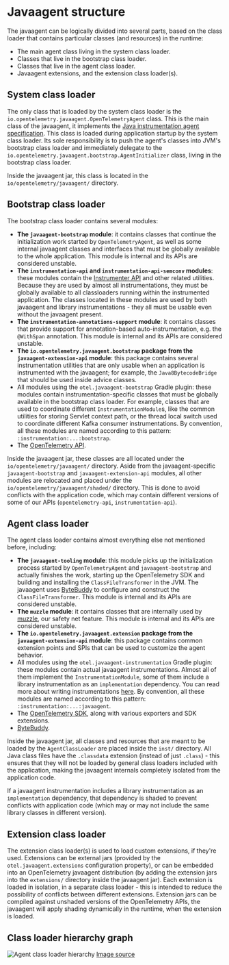 # Javaagent structure

The javaagent can be logically divided into several parts, based on the class loader that contains
particular classes (and resources) in the runtime:

- The main agent class living in the system class loader.
- Classes that live in the bootstrap class loader.
- Classes that live in the agent class loader.
- Javaagent extensions, and the extension class loader(s).

## System class loader

The only class that is loaded by the system class loader is the
`io.opentelemetry.javaagent.OpenTelemetryAgent` class. This is the main class of the javaagent, it
implements the
[Java instrumentation agent specification](https://docs.oracle.com/javase/8/docs/api/java/lang/instrument/package-summary.html).
This class is loaded during application startup by the system class loader. Its sole
responsibility is to push the agent's classes into JVM's bootstrap class loader and immediately
delegate to the `io.opentelemetry.javaagent.bootstrap.AgentInitializer` class, living in the
bootstrap class loader.

Inside the javaagent jar, this class is located in the `io/opentelemetry/javaagent/` directory.

## Bootstrap class loader

The bootstrap class loader contains several modules:

- **The `javaagent-bootstrap` module**:
  it contains classes that continue the initialization work started by `OpenTelemetryAgent`, as well
  as some internal javaagent classes and interfaces that must be globally available to the whole
  application. This module is internal and its APIs are considered unstable.
- **The `instrumentation-api` and `instrumentation-api-semconv` modules**:
  these modules contain the [Instrumenter API](using-instrumenter-api.md) and other related
  utilities. Because they are used by almost all instrumentations, they must be globally available
  to all classloaders running within the instrumented application. The classes located in these
  modules are used by both javaagent and library instrumentations - they all must be usable even
  without the javaagent present.
- **The `instrumentation-annotations-support` module**:
  it contains classes that provide support for annotation-based auto-instrumentation, e.g.
  the `@WithSpan` annotation. This module is internal and its APIs are considered unstable.
- **The `io.opentelemetry.javaagent.bootstrap` package from the `javaagent-extension-api` module**:
  this package contains several instrumentation utilities that are only usable when an application
  is instrumented with the javaagent; for example, the `Java8BytecodeBridge` that should be used
  inside advice classes.
- All modules using the `otel.javaagent-bootstrap` Gradle plugin:
  these modules contain instrumentation-specific classes that must be globally available in the
  bootstrap class loader. For example, classes that are used to coordinate
  different `InstrumentationModule`s, like the common utilities for storing Servlet context path, or
  the thread local switch used to coordinate different Kafka consumer instrumentations. By
  convention, all these modules are named according to this
  pattern: `:instrumentation:...:bootstrap`.
- The [OpenTelemetry API](https://github.com/open-telemetry/opentelemetry-java/tree/main/api/all).

Inside the javaagent jar, these classes are all located under the `io/opentelemetry/javaagent/`
directory. Aside from the javaagent-specific `javaagent-bootstrap` and `javaagent-extension-api`
modules, all other modules are relocated and placed under the `io/opentelemetry/javaagent/shaded/`
directory. This is done to avoid conflicts with the application code, which may contain different
versions of some of our APIs (`opentelemetry-api`, `instrumentation-api`).

## Agent class loader

The agent class loader contains almost everything else not mentioned before, including:

- **The `javaagent-tooling` module**:
  this module picks up the initialization process started by `OpenTelemetryAgent`
  and `javaagent-bootstrap` and actually finishes the work, starting up the OpenTelemetry SDK and
  building and installing the `ClassFileTransformer` in the JVM. The javaagent
  uses [ByteBuddy](https://bytebuddy.net) to configure and construct the `ClassFileTransformer`.
  This module is internal and its APIs are considered unstable.
- **The `muzzle` module**:
  it contains classes that are internally used by [muzzle](muzzle.md), our safety net feature. This
  module is internal and its APIs are considered unstable.
- **The `io.opentelemetry.javaagent.extension` package from the `javaagent-extension-api` module**:
  this package contains common extension points and SPIs that can be used to customize the agent
  behavior.
- All modules using the `otel.javaagent-instrumentation` Gradle plugin:
  these modules contain actual javaagent instrumentations. Almost all of them implement
  the `InstrumentationModule`, some of them include a library instrumentation as an `implementation`
  dependency. You can read more about writing instrumentations [here](writing-instrumentation.md).
  By convention, all these modules are named according to this
  pattern: `:instrumentation:...:javaagent`.
- The [OpenTelemetry SDK](https://github.com/open-telemetry/opentelemetry-java/tree/main/sdk/all),
  along with various exporters and SDK extensions.
- [ByteBuddy](https://bytebuddy.net).

Inside the javaagent jar, all classes and resources that are meant to be loaded by
the `AgentClassLoader` are placed inside the `inst/` directory. All Java class files have
the `.classdata` extension (instead of just `.class`) - this ensures that they will not be loaded by
general class loaders included with the application, making the javaagent internals completely
isolated from the application code.

If a javaagent instrumentation includes a library instrumentation as an `implementation` dependency,
that dependency is shaded to prevent conflicts with application code (which may or may not include
the same library classes in different version).

## Extension class loader

The extension class loader(s) is used to load custom extensions, if they're used. Extensions can be
external jars (provided by the `otel.javaagent.extensions` configuration property), or can be
embedded into an OpenTelemetry javaagent distribution (by adding the extension jars into
the `extensions/` directory inside the javaagent jar). Each extension is loaded in isolation, in a
separate class loader - this is intended to reduce the possibility of conflicts between different
extensions. Extension jars can be compiled against unshaded versions of the OpenTelemetry APIs,
the javaagent will apply shading dynamically in the runtime, when the extension is loaded.

## Class loader hierarchy graph

![Agent class loader hierarchy](class-loader-hierarchy.svg)
[Image source](https://docs.google.com/drawings/d/1DOftemu_96_0RggzOV3hFXejqeZWTmPBgbkaUhHw--g)
